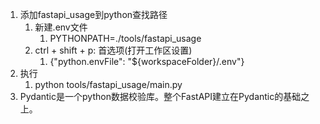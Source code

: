 1. 添加fastapi_usage到python查找路径
   1. 新建.env文件
      1. PYTHONPATH=./tools/fastapi_usage
   2. ctrl + shift + p: 首选项(打开工作区设置)
      1. {"python.envFile": "${workspaceFolder}/.env"}
2. 执行
   1. python tools/fastapi_usage/main.py
3. Pydantic是一个python数据校验库。整个FastAPI建立在Pydantic的基础之上。
